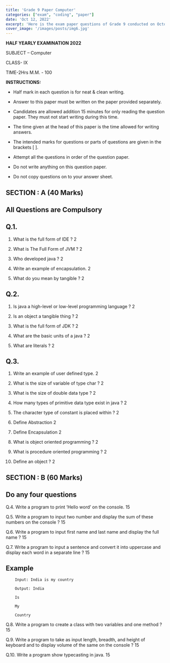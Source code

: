 ```yaml
---
title: 'Grade 9 Paper Computer'
categories: ["exam", "coding", "paper"]
date: 'Oct 12, 2022'
excerpt: 'Here is the exam paper questions of Grade 9 conducted on October 12, 2022.'
cover_image: '/images/posts/img6.jpg'
---
```


**HALF YEARLY EXAMINATION 2022**

SUBJECT – Computer

CLASS- IX

<span class="underline">TIME-2Hrs</span> <span class="underline">M.M. -
100</span>

**INSTRUCTIONS:**

  - Half mark in each question is for neat & clean writing.

  - Answer to this paper must be written on the paper provided
    separately.

  - Candidates are allowed addition 15 minutes for only reading the
    question paper. They must not start writing during this time.

  - The time given at the head of this paper is the time allowed for
    writing answers.

  - The intended marks for questions or parts of questions are given in
    the brackets \[ \].

  - Attempt all the questions in order of the question paper.

  - Do not write anything on this question paper.

  - Do not copy questions on to your answer sheet.

## 

## 

## SECTION : A (40 Marks)

## All Questions are Compulsory

## Q.1.

1.  What is the full form of IDE ? 2

2.  What is The Full Form of JVM ? 2

3.  Who developed java ? 2

4.  Write an example of encapsulation. 2

5.  What do you mean by tangible ? 2

## Q.2.

1.  Is java a high-level or low-level programming language ? 2

2.  Is an object a tangible thing ? 2

3.  What is the full form of JDK ? 2

4.  What are the basic units of a java ? 2

5.  What are literals ? 2

## 

## 

## Q.3.

1.  Write an example of user defined type. 2

2.  What is the size of variable of type char ? 2

3.  What is the size of double data type ? 2

4.  How many types of primitive data type exist in java ? 2

5.  The character type of constant is placed within ? 2

6.  Define Abstraction 2

7.  Define Encapsulation 2

8.  What is object oriented programming ? 2

9.  What is procedure oriented programming ? 2

10. Define an object ? 2

## 

## SECTION : B (60 Marks) 

## Do any four questions

Q.4. Write a program to print ‘Hello word’ on the console. 15

Q.5. Write a program to input two number and display the sum of these numbers on the console ? 15

Q.6. Write a program to input first name and last name and display the full name ? 15

Q.7. Write a program to input a sentence and convert it into uppercase and display each word in a separate line ? 15

##  Example

        Input: India is my country 

        Output: India 

        Is 

        My 

        Country 

Q.8. Write a program to create a class with two variables and one method ?  15

Q.9. Write a program to take as input length, breadth, and height of keyboard and to display volume of the same on the console ? 15

Q.10. Write a program show typecasting in java. 15
